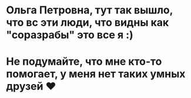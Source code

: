 # Ольга Петровна, тут так вышло, что вс эти люди, что видны как "соразрабы" это все я :)
# Не подумайте, что мне кто-то помогает, у меня нет таких умных друзей ❤
